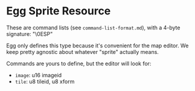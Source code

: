 # Egg Sprite Resource

These are command lists (see `command-list-format.md`), with a 4-byte signature: "\0ESP"

Egg only defines this type because it's convenient for the map editor.
We keep pretty agnostic about whatever "sprite" actually means.

Commands are yours to define, but the editor will look for:
- `image`: u16 imageid
- `tile`: u8 tileid, u8 xform

